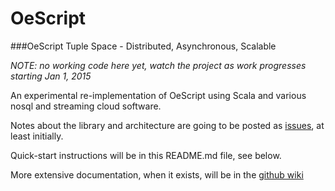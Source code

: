 OeScript
========

###OeScript Tuple Space - Distributed, Asynchronous, Scalable

_NOTE: no working code here yet, watch the project as work progresses starting Jan 1, 2015_

An experimental re-implementation of OeScript using Scala and various nosql and streaming cloud software.

Notes about the library and architecture are going to be posted as [issues](https://github.com/navicore/OeScript/issues), at least initially.

Quick-start instructions will be in this README.md file, see below.

More extensive documentation, when it exists, will be in the [github wiki](https://github.com/navicore/oescript/wiki)
